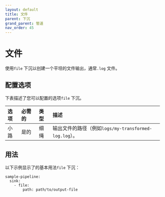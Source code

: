 ```yaml
---
layout: default
title: 文件
parent: 下沉
grand_parent: 管道
nav_order: 45
---
```


# 文件

使用`file` 下沉以创建一个平坦的文件输出，通常`.log` 文件。

## 配置选项

下表描述了您可以配置的选项`file` 下沉。

选项| 必需的| 类型| 描述
:--- | :--- | :--- | :---
小路| 是的| 细绳| 输出文件的路径（例如`logs/my-transformed-log.log`）。

## 用法

以下示例显示了的基本用法`file` 下沉：

```
sample-pipeline:
  sink:
    - file:
        path: path/to/output-file
```


